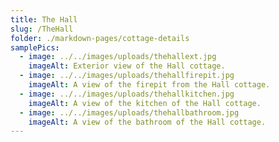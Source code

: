 ```yaml
---
title: The Hall
slug: /TheHall
folder: ./markdown-pages/cottage-details
samplePics:
  - image: ../../images/uploads/thehallext.jpg
    imageAlt: Exterior view of the Hall cottage.
  - image: ../../images/uploads/thehallfirepit.jpg
    imageAlt: A view of the firepit from the Hall cottage.
  - image: ../../images/uploads/thehallkitchen.jpg
    imageAlt: A view of the kitchen of the Hall cottage.
  - image: ../../images/uploads/thehallbathroom.jpg
    imageAlt: A view of the bathroom of the Hall cottage.
---
```

